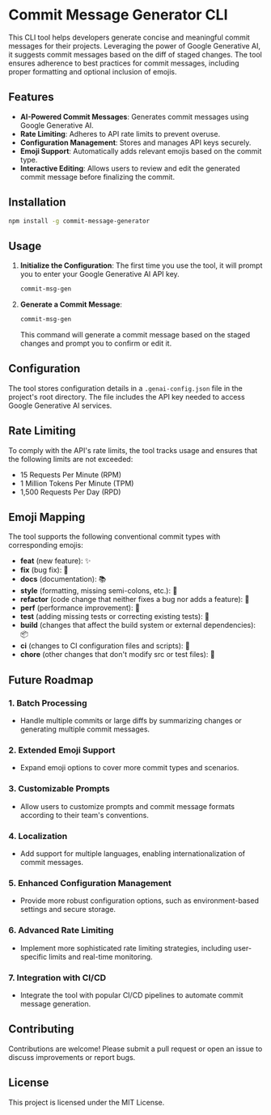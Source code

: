 # Commit Message Generator CLI

This CLI tool helps developers generate concise and meaningful commit messages for their projects. Leveraging the power of Google Generative AI, it suggests commit messages based on the diff of staged changes. The tool ensures adherence to best practices for commit messages, including proper formatting and optional inclusion of emojis.

## Features

- **AI-Powered Commit Messages**: Generates commit messages using Google Generative AI.
- **Rate Limiting**: Adheres to API rate limits to prevent overuse.
- **Configuration Management**: Stores and manages API keys securely.
- **Emoji Support**: Automatically adds relevant emojis based on the commit type.
- **Interactive Editing**: Allows users to review and edit the generated commit message before finalizing the commit.

## Installation

```bash
npm install -g commit-message-generator
```

## Usage

1. **Initialize the Configuration**:
   The first time you use the tool, it will prompt you to enter your Google Generative AI API key.
   ```bash
   commit-msg-gen
   ```

2. **Generate a Commit Message**:
   ```bash
   commit-msg-gen
   ```
   This command will generate a commit message based on the staged changes and prompt you to confirm or edit it.

## Configuration

The tool stores configuration details in a `.genai-config.json` file in the project's root directory. The file includes the API key needed to access Google Generative AI services.

## Rate Limiting

To comply with the API's rate limits, the tool tracks usage and ensures that the following limits are not exceeded:
- 15 Requests Per Minute (RPM)
- 1 Million Tokens Per Minute (TPM)
- 1,500 Requests Per Day (RPD)

## Emoji Mapping

The tool supports the following conventional commit types with corresponding emojis:

- **feat** (new feature): ✨
- **fix** (bug fix): 🐛
- **docs** (documentation): 📚
- **style** (formatting, missing semi-colons, etc.): 💎
- **refactor** (code change that neither fixes a bug nor adds a feature): 🔨
- **perf** (performance improvement): 🚀
- **test** (adding missing tests or correcting existing tests): 🚨
- **build** (changes that affect the build system or external dependencies): 📦
- **ci** (changes to CI configuration files and scripts): 👷
- **chore** (other changes that don't modify src or test files): 🔧

## Future Roadmap

### 1. **Batch Processing**
   - Handle multiple commits or large diffs by summarizing changes or generating multiple commit messages.

### 2. **Extended Emoji Support**
   - Expand emoji options to cover more commit types and scenarios.

### 3. **Customizable Prompts**
   - Allow users to customize prompts and commit message formats according to their team's conventions.

### 4. **Localization**
   - Add support for multiple languages, enabling internationalization of commit messages.

### 5. **Enhanced Configuration Management**
   - Provide more robust configuration options, such as environment-based settings and secure storage.

### 6. **Advanced Rate Limiting**
   - Implement more sophisticated rate limiting strategies, including user-specific limits and real-time monitoring.

### 7. **Integration with CI/CD**
   - Integrate the tool with popular CI/CD pipelines to automate commit message generation.

## Contributing

Contributions are welcome! Please submit a pull request or open an issue to discuss improvements or report bugs.

## License

This project is licensed under the MIT License.